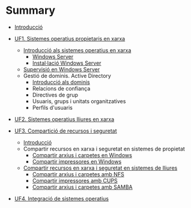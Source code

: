 # Summary

* [Introducció](README.md)

* [UF1. Sistemes operatius propietaris en xarxa](UF1.md)
  
  * [Introducció als sistemes operatius en xarxa](UF1/uf1-introduccio.md)
    * [Windows Server](UF1/uf1-windowsserver.md)
    * [Instal·lació Windows Server](UF1/uf1-instalacio-windowsserver.md)
  * [Supervisió en Windows Server](UF1/uf1-supervisio.md)
  * Gestió de dominis. Active Directory
    * [Introducció als dominis](UF1/uf1-introduccio-dominis.md)
    * Relacions de confiança
    * Directives de grup
    * Usuaris, grups i unitats organitzatives
    * Perfils d'usuaris

* [UF2. Sistemes operatius lliures en xarxa](UF2.md)

* [UF3. Compartició de recursos i seguretat](UF3.md)

  * [Introducció](UF3/uf3-introduccio.md)
  * Compartir recursos en xarxa i seguretat en sistemes de propietat
    * [Compartir arxius i carpetes en Windows](UF3/uf3-compartir-arxius-windows.md)
    * [Compartir impressores en Windows](UF3/uf3-compartir-impressores-windows.md)
  * [Compartir recursos en xarxa i seguretat en sistemes de lliures](UF3/compartir-recursos-linux.md)
    * [Compartir arxius i carpetes amb NFS](UF3/uf3-compartir-arxius-nfs.md)
    * [Compartir impressores amb CUPS](UF3/uf3-compartir-impressores-cups.md)
    * [Compartir arxius i carpetes amb SAMBA](UF3/uf3-compartir-arxius-samba.md)

* [UF4. Integració de sistemes operatius](UF4.md)

